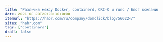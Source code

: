 ```yaml
---
title: "Различия между Docker, containerd, CRI-O и runc / Блог компании ДомКлик / Хабр"
date: 2021-08-28T20:03:16+0000
itemurl: "https://habr.com/ru/company/domclick/blog/566224/"
sites: "habr.com"
tags: ["containers"]
draft: false
---
```

